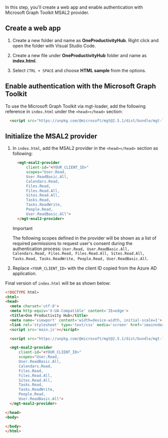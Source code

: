 In this step, you'll create a web app and enable authentication with Microsoft Graph Toolkit MSAL2 provider.

## Create a web app

1. Create a new folder and name as **OneProductivityHub**. Right click and open the folder with Visual Studio Code.  

1. Create a new file under **OneProductivityHub** folder and name as **index.html**.

1. Select `CTRL + SPACE` and choose **HTML sample** from the options.

## Enable authentication with the Microsoft Graph Toolkit

To use the Microsoft Graph Toolkit via mgt-loader, add the following reference in `index.html` under the `<head></head>` section:

```HTML
  <script src="https://unpkg.com/@microsoft/mgt@2.5.1/dist/bundle/mgt-loader.js"></script>
```

## Initialize the MSAL2 provider

1. In `index.html`, add the MSAL2 provider in the `<head></head>` section as following:

    ```HTML
      <mgt-msal2-provider 
          client-id="<YOUR_CLIENT_ID>"
          scopes="User.Read,
          User.ReadBasic.All,
          Calendars.Read,
          Files.Read,
          Files.Read.All,
          Sites.Read.All,
          Tasks.Read,
          Tasks.ReadWrite,
          People.Read,
          User.ReadBasic.All">    
      </mgt-msal2-provider>
    ```

    > [!IMPORTANT]
    > The following scopes defined in the provider will be shown as a list of required permissions to request user's consent during the authentication process: `User.Read, User.ReadBasic.All, Calendars.Read, Files.Read, Files.Read.All, Sites.Read.All, Tasks.Read, Tasks.ReadWrite, People.Read, User.ReadBasic.All`.

2. Replace `<YOUR_CLIENT_ID>` with the client ID copied from the Azure AD application.

Final version of `index.html` will be as shown below:

```html
<!DOCTYPE html>
<html>
<head>
  <meta charset='utf-8'>
  <meta http-equiv='X-UA-Compatible' content='IE=edge'>
  <title>One Productivity Hub</title>
  <meta name='viewport' content='width=device-width, initial-scale=1'>
  <link rel='stylesheet' type='text/css' media='screen' href='imainndex.css'>
  <script src='main.js'></script>

  <script src="https://unpkg.com/@microsoft/mgt@2.5.1/dist/bundle/mgt-loader.js"></script>

  <mgt-msal2-provider 
      client-id="<YOUR_CLIENT_ID>"
      scopes="User.Read,
      User.ReadBasic.All,
      Calendars.Read,
      Files.Read,
      Files.Read.All,
      Sites.Read.All,
      Tasks.Read,
      Tasks.ReadWrite,
      People.Read,
      User.ReadBasic.All">    
  </mgt-msal2-provider>

</head>
<body>
   
</body>
</html>
```
